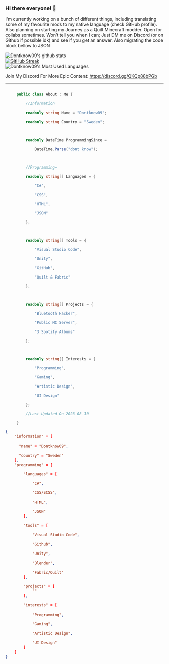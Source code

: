 ### **Hi there everyone!** 👋
I'm currently working on a bunch of different things, including translating some of my favourite mods to my native language (check GitHub profile). Also planning on starting my Journey as a Quilt Minecraft modder. Open for collabs sometimes. Won't tell you when I can; Just DM me on Discord (or on Github if possible idk) and see if you get an answer. Also migrating the code block bellow to JSON

![Dontknow09's github stats](https://github-readme-stats.vercel.app/api?username=Dontknow09&count_private=true&show_icons=true&include_all_commits=true&theme=radical)\
[![GitHub Streak](https://github-readme-streak-stats.herokuapp.com?user=Dontknow09&theme=radical&date_format=j%20M%5B%20Y%5D&mode=weekly)](https://git.io/streak-stats)\
![Dontknow09's Most Used Languages](https://github-readme-stats.vercel.app/api/top-langs/?username=Dontknow09&theme=radical&hide_border=false&include_all_commits=true&count_private=true&layout=compact)

Join My Discord For More Epic Content: https://discord.gg/QKQp88bPGb

---

```c# 

     public class About : Me { 

         //Information 

         readonly string Name = "Dontknow09"; 

         readonly string Country = "Sweden"; 

          

         readonly DateTime ProgrammingSince =  

             DateTime.Parse("dont know"); 

          

         //Programming~ 

         readonly string[] Languages = { 

             "C#",
             
             "CSS", 

             "HTML",

             "JSON"

         }; 

          

         readonly string[] Tools = { 

             "Visual Studio Code", 

             "Unity",
             
             "GitHub",

             "Quilt & Fabric"

         }; 

  

         readonly string[] Projects = { 

             "Bluetooth Hacker", 

             "Public MC Server", 

             "3 Spotify Albums"

         }; 

  

         readonly string[] Interests = { 

             "Programming", 

             "Gaming", 

             "Artistic Design", 

             "UI Design" 

         }; 

         //Last Updated On 2023-08-10 

     } 

 ```

```json
{
    "information" = [
      
      "name" = "Dontknow09",
      
      "country" = "Sweden"
    ],
    "programming" = [
        
        "languages" = [
            
            "C#",

            "CSS/SCSS",
            
            "HTML",
            
            "JSON"
        ],
        
        "tools" = [
            
            "Visual Studio Code",
            
            "Github",
            
            "Unity",
            
            "Blender",
            
            "Fabric/Quilt"
        ],
        
        "projects" = [
            ""
        ],
        
        "interests" = [
            
            "Programming",
            
            "Gaming",
            
            "Artistic Design",
            
            "UI Design"
        ]
    ]
}

```

<!--
**Dontknow09/Dontknow09** is a ✨ _special_ ✨ repository because its `README.md` (this file) appears on your GitHub profile.

Here are some ideas to get you started:

- 🔭 I’m currently working on ...
- 🌱 I’m currently learning ...
- 👯 I’m looking to collaborate on ...
- 🤔 I’m looking for help with ...
- 💬 Ask me about ...
- 📫 How to reach me: ...
- 😄 Pronouns: ...
- ⚡ Fun fact: ...
-->
